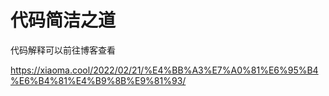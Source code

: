 # 代码简洁之道

代码解释可以前往博客查看

https://xiaoma.cool/2022/02/21/%E4%BB%A3%E7%A0%81%E6%95%B4%E6%B4%81%E4%B9%8B%E9%81%93/

